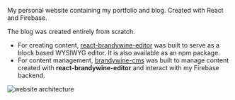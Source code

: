 My personal website containing my portfolio and blog. Created with React and Firebase.

The blog was created entirely from scratch.

* For creating content, [react-brandywine-editor](https://github.com/alec-ng/react-brandywine-editor) was built to serve as a block based WYSIWYG editor. It is also available as an npm package.
* For content management, [brandywine-cms](https://github.com/alec-ng/brandywine-cms) was built to manage content created with __react-brandywine-editor__ and interact with my Firebase backend.

![website architecture](https://i.imgur.com/qaBpgWl.png "Website Architecture")